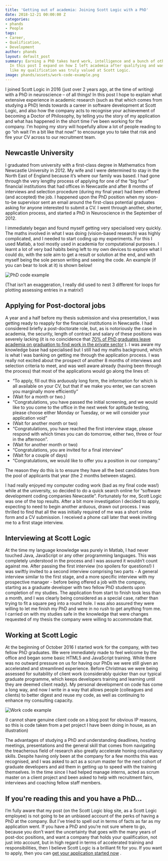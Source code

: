 ```yaml
---
title: 'Getting out of academia: Joining Scott Logic with a PhD'
date: 2018-12-21 00:00:00 Z
categories:
- phands
- People
tags:
- Career,
- Qualification,
- Development
author: phands
layout: default_post
summary: Earning a PhD takes hard work, intelligence and a bunch of other skills.
  In this post I expand on how I left academia after qualifying and was made to feel
  like my qualification was truly valued at Scott Logic.
image: phands/assets/work-code-example.png
---
```


I joined Scott Logic in 2016 (just over 2 years ago, at the time of writing) with a PhD in neuroscience – of all things! In this post I hope to explain what extensive experience in academic research (such as that which comes from studying a PhD) lends towards a career in software development at Scott Logic, and also how the company acts to recognise your achievement of becoming a Doctor of Philosophy, by telling you the story of my application and what has happened in the short time I’ve been working for the company. I’m hoping my story will hopefully allow a lot of people reading to go “oh wait I’m a bit like that now!” to encourage you to take that risk and fire your CV across to our recruitment team.

## Newcastle University

I graduated from university with a first-class degree in Mathematics from Newcastle University in 2012. My wife and I were determined to stay in the North East of England because it’s where our family was based. I had gone through the very lengthy process of applying for one of the “big four” financial institutions that had offices in Newcastle and after 8 months of interviews and selection procedure (during my final year) had been offered (and accepted) the job. I happened upon the PhD position when my soon-to-be supervisor sent an email around the first-class potential graduates asking for anyone interested to submit a CV. I went through another, shorter, application process, and started a PhD in Neuroscience in the September of 2012.

I immediately began and found myself getting very specialised very quickly. The maths involved in what I was doing (vision-based research) was highly complicated, and I needed to start coding up my experiments. For this I used Matlab, a tool mostly used in academia for computational purposes. I learnt a lot of very bad habits being left to my own devices to explore what I could do, with the sole aim to get a result or solution at the end, and with myself being the sole person writing and seeing the code. An example (if you can bear to look at it) is shown below!

![PhD code example]({{site.baseurl}}/phands/assets/phd-code-example.png)

(That isn’t an exaggeration, I really did used to nest 3 different for loops for plotting assessing entries in a matrix!)

## Applying for Post-doctoral jobs

A year and a half before my thesis submission and viva presentation, I was getting ready to reapply for the financial institutions in Newcastle. I had considered briefly a post-doctorate role, but, as is notoriously the case in academia, the security, length of contract and salary of these positions was severely lacking (it is no coincidence that [70% of PhD graduates leave academia on graduation to find work in the private sector](https://smartsciencecareer.com/become-a-professor/) ). I was aware my knowledge base had specialised but I still had my maths background, which is what I was banking on getting me through the application process. I was really not excited about the prospect of another 8 months of interviews and selection criteria to meet, and was well aware already (having been through the process) that most of the applications would go along the lines of:

-	“To apply, fill out this arduously long form, the information for which is all available on your CV, but that if we make you enter, we can screen you marginally more efficiently”
-	(Wait for a month or two.)
-	“Congratulations, you have passed the initial screening, and we would like to you come to the office in the next week for aptitude testing, please choose either Monday or Tuesday, or we will consider your application void”
-	(Wait for another month or two)
-	“Congratulations, you have reached the first interview stage, please respond with which times you can do tomorrow, either two, three or four in the afternoon”.
-	(Wait for another month or two)
-	“Congratulations, you are invited for a final interview”
-	(Wait for a couple of days)
-	“Congratulations, we would like to offer you a position in our company."

The reason they do this is to ensure they have all the best candidates from the pool of applicants that year (the 2 months between stages).

I had really enjoyed my computer coding work (bad as my final code was!) while at the university, so decided to do a quick search online for “software development coding companies Newcastle”. Fortunately for me, Scott Logic was one of the top results. After a bit more investigation I decided to apply, expecting to need to begin another arduous, drawn out process. I was thrilled to find that all the was initially required of me was a short online form and a CV submission. I received a phone call later that week inviting me to a first stage interview.

## Interviewing at Scott Logic

At the time my language knowledge was purely in Matlab, I had never touched Java, JavaScript or any other programming languages. This was completely understood in the process and I was assured it wouldn’t count against me. After passing the first interview (no spoilers for questions!) I was swiftly invited to a second interview comprising two parts - A general interview similar to the first stage, and a more specific interview with my prospective manager - before being offered a job with the company, starting as a graduate developer with two fellow PhD students upon completion of my studies. The application from start to finish took less than a month, and I was clearly being considered as a special case, rather than trying to fit a square peg into a round hole. I was also assured they were willing to let me finish my PhD and were in no rush to get anything from me. I carried on with my studies safe in the knowledge that were changes requested of my thesis the company were willing to accommodate that.

## Working at Scott Logic

At the beginning of October 2016 I started work for the company, with two fellow PhD graduates. We were immediately made to feel welcome by the office and began some basic HTML5 and JavaScript training. While there was no outward pressure on us for having our PhDs we were still given an accelerated and streamlined experience. Before Christmas we were being assessed for suitability of client work (considerably quicker than our typical graduate programme, which keeps developers training and learning until they are deemed client ready). My personal development on code has come a long way, and now I write in a way that allows people (colleagues and clients) to better digest and reuse my code, as well as continuing to enhance my consulting capacity.

![Work code example]({{site.baseurl}}/phands/assets/work-code-example.png)

(I cannot share genuine client code on a blog post for obvious IP reasons, so this is code taken from a pet project I have been doing in house, as an illustration)

The advantages of studying a PhD and understanding deadlines, hosting meetings, presentations and the general skill that comes from navigating the treacherous field of research also greatly accelerate honing consultancy skills. Despite having only been at the company for a few months this was recognised, and I was asked to act as a scrum master for the next cohort of graduate developers and aid them in getting up to speed with the training themselves. In the time since I had helped manage interns, acted as scrum master on a client project and been asked to help with recruitment fairs, interviews and coaching fellow staff members.

## If you're reading this and you have a PhD...

I’m fully aware that my post (on the Scott Logic blog site, as a Scott Logic employee) is not going to be an unbiased account of the perks of having a PhD at the company. But I’ve tried to spell out in terms of facts as far as my application went. If you have a PhD and you’re not sure where to go, because you don’t want the uncertainty that goes with the many years of post-doc positions, and want a company that holds your qualification, not just into account, but in high regard in terms of accelerated training and responsibilities, then I believe Scott Logic is a brilliant fit for you. If you want to apply, then you can [get your application started now](https://www.scottlogic.com/careers/) .
